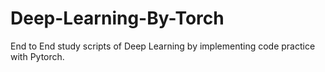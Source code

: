 # Deep-Learning-By-Torch
End to End study scripts of Deep Learning by implementing code practice with Pytorch.
